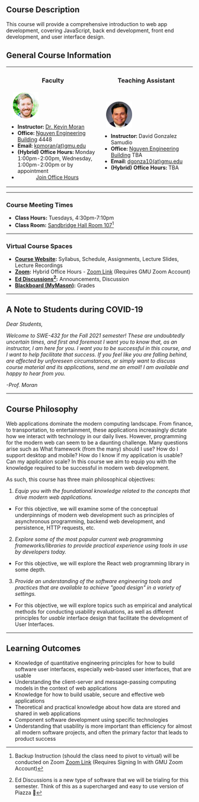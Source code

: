 ## Course Description

This course will provide a comprehensive introduction to web app development, covering JavaScript, back end development, front end development, and user interface design.

## General Course Information

<table width="100%">
	<tr>
		<th width="50%"> <h3>Faculty</h3> </th>
		<th width="50%"> <h3>Teaching Assistant</h3> </th>
	</tr>
	<tr>
		<td width="50%">
			&nbsp;&nbsp; <img style="vertical-align:middle" src="images/Prof-Moran.png">
			<ul>
				<li style="font-size:14px";><b>Instructor:</b> <a href="https://www.kpmoran.com">Dr. Kevin Moran</a></li>
				<li style="font-size:14px";><b>Office:</b> <a href="https://cs.gmu.edu/about/visit-the-department/">Nguyen Engineering Building</a> 4448</li>
				<li style="font-size:14px";><b>Email:</b> <a href="mailto:kpmoran@gmu.edu">kpmoran(at)gmu.edu</a></li>
				<li style="font-size:14px";><b>(Hybrid) Office Hours:</b> Monday 1:00pm-2:00pm, Wednesday, 1:00pm-2:00pm or by appointment</li>
				<li style="font-size:14px";><div style="text-align: center;">
<a href="https://gmu.zoom.us/j/97807783042" title="Office Hours" class="md-button md-button--primary"> Join Office Hours </a>
</div></li>
			<ul>
		</td>
		<td width="50%">
			&nbsp;&nbsp; <img style="vertical-align:middle" src="images/David.png">
			<ul>
	<li style="font-size:14px";><b>Instructor:</b> David Gonzalez Samudio</a></li>
				<li style="font-size:14px";><b>Office:</b> <a href="https://cs.gmu.edu/about/visit-the-department/">Nguyen Engineering Building</a> TBA</li>
				<li style="font-size:14px";><b>Email:</b> <a href="mailto:dgonza10@gmu.edu">dgonza10(at)gmu.edu</a></li>
				<li style="font-size:14px";><b>(Hybrid) Office Hours:</b> TBA</li>
			<ul>
		</td>
	</tr>
</table>


---------

### Course Meeting Times

* **Class Hours:** Tuesdays, 4:30pm-7:10pm
* **Class Room:** [Sandbridge Hall Room 107](https://goo.gl/maps/5KKrsCF5ezTpwyfi7)[^1] 

[^1]: Backup Instruction (should the class need to pivot to virtual) will be conducted on Zoom [Zoom Link](https://gmu.zoom.us/j/) (Requires Signing In with GMU Zoom Account)

<!----
<div style="text-align: center;">
<a href="https://gmu.zoom.us/j/98318501915" title="Click Here to Join the Zoom Meeting" class="md-button md-button--primary">Join the Zoom Meeting </a>
</div>
--->

---------

### Virtual Course Spaces

* **[Course Website](https://cs.gmu.edu/~kpmoran/teaching/swe-432-f21):** Syllabus, Schedule, Assignments, Lecture Slides, Lecture Recordings
* **[Zoom]():** Hybrid Office Hours - [Zoom Link]() (Requires GMU Zoom Account)
* **[Ed Discussions](https://edstem.org)[^2]:** Announcements, Discussion
* **[Blackboard (MyMason)](https://mymason.gmu.edu/):** Grades

[^2]: Ed Discussions is a new type of software that we will be trialing for this semester. Think of this as a supercharged and easy to use version of Piazza 🙂

---------

## A Note to Students during COVID-19

*Dear Students,*

*Welcome to SWE-432 for the Fall 2021 semester! These are undoubtedly uncertain times, and first and foremost I want you to know that, as an instructor, I am here for you. I want you to be successful in this course, and I want to help facilitate that success. If you feel like you are falling behind, are affected by unforeseen circumstances, or simply want to discuss course material and its applications, send me an email! I am available and happy to hear from you.*

*-Prof. Moran*

---------

## Course Philosophy

Web applications dominate the modern computing landscape. From finance, to transportation, to entertainment, these applications increasingly dictate how we interact with technology in our daily lives. However, programming for the modern web can seem to be a daunting challenge. Many questions arise such as What framework (from the many) should I use? How do I support desktop and mobile? How do I know if my application is usable? Can my application scale? In this course we aim to equip you with the knowledge required to be successful in modern web development.

As such, this course has three main philosophical objectives:

1) *Equip you with the foundational knowledge related to the concepts that drive modern web applications.*

 * For this objective, we will examine some of the conceptual underpinnings of modern web development such as principles of asynchronous programming, backend web development, and persistence, HTTP requests, etc.

2) *Explore some of the most popular current web programming frameworks/libraries to provide practical experience using tools in use by developers today.* 

* For this objective, we will explore the React web programming library in some depth.

3) *Provide an understanding of the software engineering tools and practices that are available to achieve "good design" in a variety of settings.*

* For this objective, we will explore topics such as empirical and analytical methods for conducting usability evaluations, as well as different principles for *usable* interface design that facilitate the development of User Interfaces.

---------

## Learning Outcomes

* Knowledge of quantitative engineering principles for how to build software user interfaces, especially web-based user interfaces, that are usable
* Understanding the client-server and message-passing computing models in the context of web applications
* Knowledge for how to build usable, secure and effective web applications
* Theoretical and practical knowledge about how data are stored and shared in web applications
* Component software development using specific technologies
* Understanding that usability is more important than efficiency for almost all modern software projects, and often the primary factor that leads to product success


